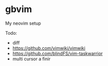 # gbvim

My neovim setup

Todo:

- diff
- https://github.com/vimwiki/vimwiki
- https://github.com/blindFS/vim-taskwarrior
- multi cursor a finir


